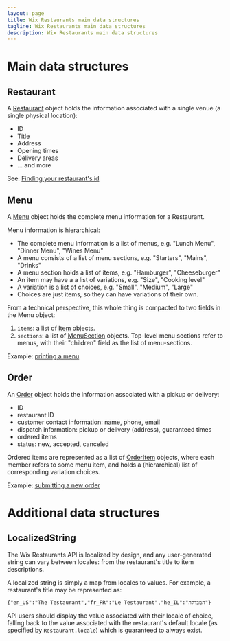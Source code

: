 ```yaml
---
layout: page
title: Wix Restaurants main data structures
tagline: Wix Restaurants main data structures
description: Wix Restaurants main data structures
---
```

# Main data structures

## Restaurant
A [Restaurant](https://github.com/wix/openrest4j/blob/master/openrest4j-api/src/main/java/com/openrest/v1_1/Restaurant.java) object holds the information associated with a single venue (a single physical location):

* ID
* Title
* Address
* Opening times
* Delivery areas
* ... and more

See: [Finding your restaurant's id](Finding-your-restaurant's-id)

## Menu
A [Menu](https://github.com/wix/openrest4j/blob/master/openrest4j-api/src/main/java/com/openrest/v1_1/Menu.java) object holds the complete menu information for a Restaurant.

Menu information is hierarchical:

* The complete menu information is a list of menus, e.g. "Lunch Menu", "Dinner Menu", "Wines Menu"
* A menu consists of a list of menu sections, e.g. "Starters", "Mains", "Drinks"
* A menu section holds a list of items, e.g. "Hamburger", "Cheeseburger"
* An item may have a a list of variations, e.g. "Size", "Cooking level"
* A variation is a list of choices, e.g. "Small", "Medium", "Large"
* Choices are just items, so they can have variations of their own.

From a technical perspective, this whole thing is compacted to two fields in the Menu object:

1. ```items```: a list of [Item](https://github.com/wix/openrest4j/blob/master/openrest4j-api/src/main/java/com/openrest/v1_1/Item.java) objects.
2. ```sections```: a list of [MenuSection](https://github.com/wix/openrest4j/blob/master/openrest4j-api/src/main/java/com/openrest/v1_1/MenuSection.java) objects. Top-level menu sections refer to menus, with their "children" field as the list of menu-sections.

Example: [printing a menu](https://github.com/wix/wix-restaurants-java-sdk/blob/master/wix-restaurants-java-examples/src/main/java/com/wix/restaurants/examples/MenuExample.java)

## Order
An [Order](https://github.com/wix/openrest4j/blob/master/openrest4j-api/src/main/java/com/openrest/v1_1/Order.java) object holds the information associated with a pickup or delivery:

* ID
* restaurant ID
* customer contact information: name, phone, email
* dispatch information: pickup or delivery (address), guaranteed times
* ordered items
* status: new, accepted, canceled

Ordered items are represented as a list of [OrderItem](https://github.com/wix/openrest4j/blob/master/openrest4j-api/src/main/java/com/openrest/v1_1/OrderItem.java) objects, where each member refers to some menu item, and holds a (hierarchical) list of corresponding variation choices.

Example: [submitting a new order](https://github.com/wix/wix-restaurants-java-sdk/blob/master/wix-restaurants-java-examples/src/main/java/com/wix/restaurants/examples/SubmitOrderExample.java)

# Additional data structures

## LocalizedString
The Wix Restaurants API is localized by design, and any user-generated string can vary between locales: from the restaurant's title to item descriptions.

A localized string is simply a map from locales to values. For example, a restaurant's title may be represented as:

    {"en_US":"The Testaurant","fr_FR":"Le Testaurant","he_IL":"המבדקה"}

API users should display the value associated with their locale of choice, falling back to the value associated with the restaurant's default locale (as specified by `Restaurant.locale`) which is guaranteed to always exist.